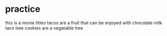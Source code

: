 
# practice
this is a movie titleo
tacos are a fruit that can be enjoyed with chocolate milk
taco tree
cookies are a vegatable
tree

